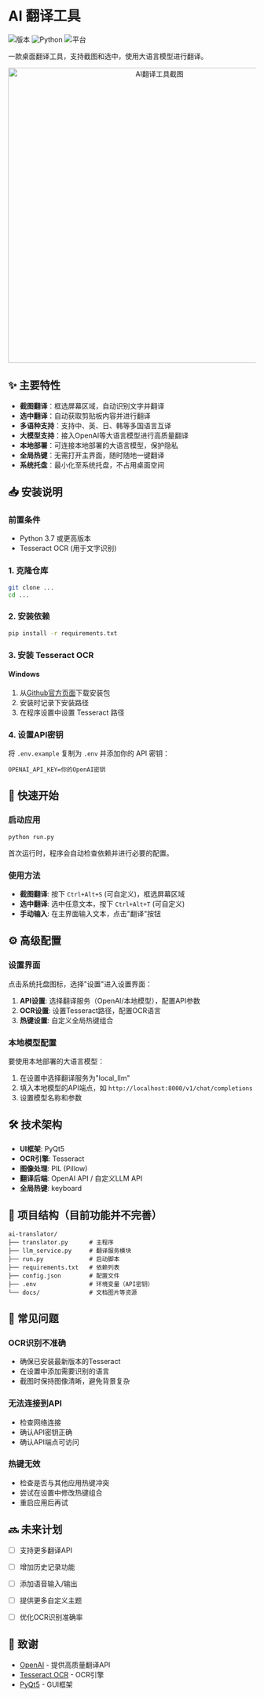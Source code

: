 # AI 翻译工具

![版本](https://img.shields.io/badge/版本-1.0.0-blue.svg)
![Python](https://img.shields.io/badge/Python-3.7+-green.svg)
![平台](https://img.shields.io/badge/平台-Windows%20.svg)

一款桌面翻译工具，支持截图和选中，使用大语言模型进行翻译。

<div align="center">
  <img src="docs/screenshot.png" alt="AI翻译工具截图" width="600"/>
</div>

## ✨ 主要特性

- **截图翻译**：框选屏幕区域，自动识别文字并翻译
- **选中翻译**：自动获取剪贴板内容并进行翻译
- **多语种支持**：支持中、英、日、韩等多国语言互译
- **大模型支持**：接入OpenAI等大语言模型进行高质量翻译
- **本地部署**：可连接本地部署的大语言模型，保护隐私
- **全局热键**：无需打开主界面，随时随地一键翻译
- **系统托盘**：最小化至系统托盘，不占用桌面空间

## 📥 安装说明

### 前置条件

- Python 3.7 或更高版本
- Tesseract OCR (用于文字识别)

### 1. 克隆仓库

```bash
git clone ...
cd ...
```

### 2. 安装依赖

```bash
pip install -r requirements.txt
```

### 3. 安装 Tesseract OCR

#### Windows
1. 从[Github官方页面](https://github.com/UB-Mannheim/tesseract/wiki)下载安装包
2. 安装时记录下安装路径
3. 在程序设置中设置 Tesseract 路径


### 4. 设置API密钥

将 `.env.example` 复制为 `.env` 并添加你的 API 密钥：

```
OPENAI_API_KEY=你的OpenAI密钥
```

## 🚀 快速开始

### 启动应用

```bash
python run.py
```

首次运行时，程序会自动检查依赖并进行必要的配置。

### 使用方法

- **截图翻译**: 按下 `Ctrl+Alt+S` (可自定义)，框选屏幕区域
- **选中翻译**: 选中任意文本，按下 `Ctrl+Alt+T` (可自定义)
- **手动输入**: 在主界面输入文本，点击"翻译"按钮

## ⚙️ 高级配置

### 设置界面

点击系统托盘图标，选择"设置"进入设置界面：

1. **API设置**: 选择翻译服务（OpenAI/本地模型），配置API参数
2. **OCR设置**: 设置Tesseract路径，配置OCR语言
3. **热键设置**: 自定义全局热键组合

### 本地模型配置

要使用本地部署的大语言模型：

1. 在设置中选择翻译服务为"local_llm"
2. 填入本地模型的API端点，如 `http://localhost:8000/v1/chat/completions`
3. 设置模型名称和参数

## 🛠️ 技术架构

- **UI框架**: PyQt5
- **OCR引擎**: Tesseract
- **图像处理**: PIL (Pillow)
- **翻译后端**: OpenAI API / 自定义LLM API
- **全局热键**: keyboard

## 📄 项目结构（目前功能并不完善）

```
ai-translator/
├── translator.py      # 主程序
├── llm_service.py     # 翻译服务模块
├── run.py             # 启动脚本
├── requirements.txt   # 依赖列表
├── config.json        # 配置文件
├── .env               # 环境变量（API密钥）
└── docs/              # 文档图片等资源
```

## 🔧 常见问题

### OCR识别不准确

- 确保已安装最新版本的Tesseract
- 在设置中添加需要识别的语言
- 截图时保持图像清晰，避免背景复杂

### 无法连接到API

- 检查网络连接
- 确认API密钥正确
- 确认API端点可访问

### 热键无效

- 检查是否与其他应用热键冲突
- 尝试在设置中修改热键组合
- 重启应用后再试

## 🔜 未来计划

- [ ] 支持更多翻译API
- [ ] 增加历史记录功能
- [ ] 添加语音输入/输出
- [ ] 提供更多自定义主题
- [ ] 优化OCR识别准确率



## 🙏 致谢

- [OpenAI](https://openai.com/) - 提供高质量翻译API
- [Tesseract OCR](https://github.com/tesseract-ocr/tesseract) - OCR引擎
- [PyQt5](https://www.riverbankcomputing.com/software/pyqt/) - GUI框架
